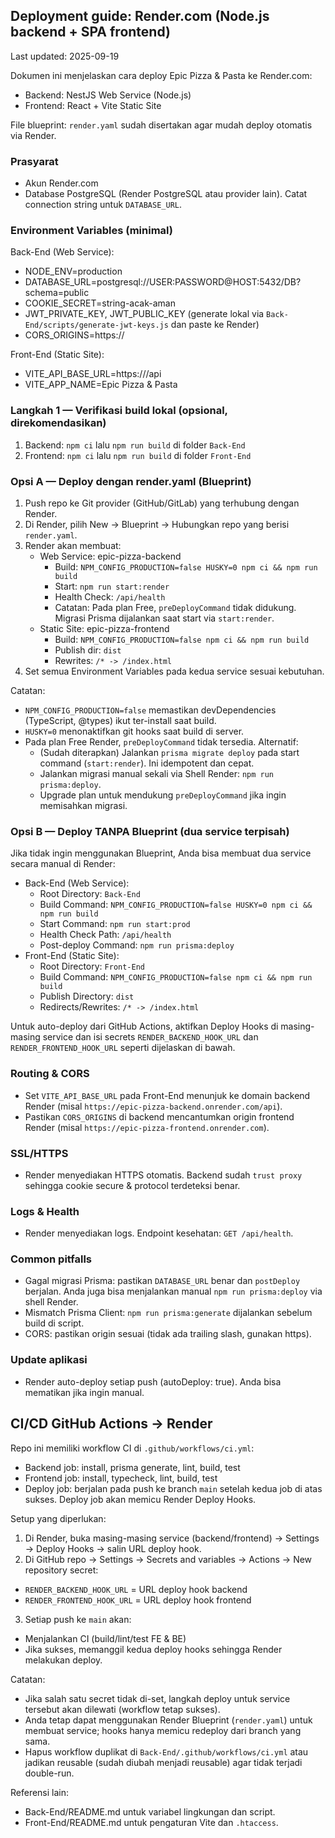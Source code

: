 ## Deployment guide: Render.com (Node.js backend + SPA frontend)

Last updated: 2025-09-19

Dokumen ini menjelaskan cara deploy Epic Pizza & Pasta ke Render.com:
- Backend: NestJS Web Service (Node.js)
- Frontend: React + Vite Static Site

File blueprint: `render.yaml` sudah disertakan agar mudah deploy otomatis via Render.

### Prasyarat
- Akun Render.com
- Database PostgreSQL (Render PostgreSQL atau provider lain). Catat connection string untuk `DATABASE_URL`.

### Environment Variables (minimal)
Back-End (Web Service):
- NODE_ENV=production
- DATABASE_URL=postgresql://USER:PASSWORD@HOST:5432/DB?schema=public
- COOKIE_SECRET=string-acak-aman
- JWT_PRIVATE_KEY, JWT_PUBLIC_KEY (generate lokal via `Back-End/scripts/generate-jwt-keys.js` dan paste ke Render)
- CORS_ORIGINS=https://<frontend-domain-render>

Front-End (Static Site):
- VITE_API_BASE_URL=https://<backend-domain-render>/api
- VITE_APP_NAME=Epic Pizza & Pasta

### Langkah 1 — Verifikasi build lokal (opsional, direkomendasikan)
1. Backend: `npm ci` lalu `npm run build` di folder `Back-End`
2. Frontend: `npm ci` lalu `npm run build` di folder `Front-End`

### Opsi A — Deploy dengan render.yaml (Blueprint)
1. Push repo ke Git provider (GitHub/GitLab) yang terhubung dengan Render.
2. Di Render, pilih New → Blueprint → Hubungkan repo yang berisi `render.yaml`.
3. Render akan membuat:
   - Web Service: epic-pizza-backend
     - Build: `NPM_CONFIG_PRODUCTION=false HUSKY=0 npm ci && npm run build`
     - Start: `npm run start:render`
     - Health Check: `/api/health`
     - Catatan: Pada plan Free, `preDeployCommand` tidak didukung. Migrasi Prisma dijalankan saat start via `start:render`.
   - Static Site: epic-pizza-frontend
     - Build: `NPM_CONFIG_PRODUCTION=false npm ci && npm run build`
     - Publish dir: `dist`
     - Rewrites: `/* -> /index.html`
4. Set semua Environment Variables pada kedua service sesuai kebutuhan.

Catatan:
- `NPM_CONFIG_PRODUCTION=false` memastikan devDependencies (TypeScript, @types) ikut ter-install saat build.
- `HUSKY=0` menonaktifkan git hooks saat build di server.
- Pada plan Free Render, `preDeployCommand` tidak tersedia. Alternatif:
  - (Sudah diterapkan) Jalankan `prisma migrate deploy` pada start command (`start:render`). Ini idempotent dan cepat.
  - Jalankan migrasi manual sekali via Shell Render: `npm run prisma:deploy`.
  - Upgrade plan untuk mendukung `preDeployCommand` jika ingin memisahkan migrasi.

### Opsi B — Deploy TANPA Blueprint (dua service terpisah)
Jika tidak ingin menggunakan Blueprint, Anda bisa membuat dua service secara manual di Render:
- Back-End (Web Service):
  - Root Directory: `Back-End`
  - Build Command: `NPM_CONFIG_PRODUCTION=false HUSKY=0 npm ci && npm run build`
  - Start Command: `npm run start:prod`
  - Health Check Path: `/api/health`
  - Post-deploy Command: `npm run prisma:deploy`
- Front-End (Static Site):
  - Root Directory: `Front-End`
  - Build Command: `NPM_CONFIG_PRODUCTION=false npm ci && npm run build`
  - Publish Directory: `dist`
  - Redirects/Rewrites: `/* -> /index.html`

Untuk auto-deploy dari GitHub Actions, aktifkan Deploy Hooks di masing-masing service dan isi secrets `RENDER_BACKEND_HOOK_URL` dan `RENDER_FRONTEND_HOOK_URL` seperti dijelaskan di bawah.

### Routing & CORS
- Set `VITE_API_BASE_URL` pada Front-End menunjuk ke domain backend Render (misal `https://epic-pizza-backend.onrender.com/api`).
- Pastikan `CORS_ORIGINS` di backend mencantumkan origin frontend Render (misal `https://epic-pizza-frontend.onrender.com`).

### SSL/HTTPS
- Render menyediakan HTTPS otomatis. Backend sudah `trust proxy` sehingga cookie secure & protocol terdeteksi benar.

### Logs & Health
- Render menyediakan logs. Endpoint kesehatan: `GET /api/health`.

### Common pitfalls
- Gagal migrasi Prisma: pastikan `DATABASE_URL` benar dan `postDeploy` berjalan. Anda juga bisa menjalankan manual `npm run prisma:deploy` via shell Render.
- Mismatch Prisma Client: `npm run prisma:generate` dijalankan sebelum build di script.
- CORS: pastikan origin sesuai (tidak ada trailing slash, gunakan https).

### Update aplikasi
- Render auto-deploy setiap push (autoDeploy: true). Anda bisa mematikan jika ingin manual.

## CI/CD GitHub Actions → Render

Repo ini memiliki workflow CI di `.github/workflows/ci.yml`:
- Backend job: install, prisma generate, lint, build, test
- Frontend job: install, typecheck, lint, build, test
- Deploy job: berjalan pada push ke branch `main` setelah kedua job di atas sukses. Deploy job akan memicu Render Deploy Hooks.

Setup yang diperlukan:
1. Di Render, buka masing-masing service (backend/frontend) → Settings → Deploy Hooks → salin URL deploy hook.
2. Di GitHub repo → Settings → Secrets and variables → Actions → New repository secret:
  - `RENDER_BACKEND_HOOK_URL` = URL deploy hook backend
  - `RENDER_FRONTEND_HOOK_URL` = URL deploy hook frontend
3. Setiap push ke `main` akan:
  - Menjalankan CI (build/lint/test FE & BE)
  - Jika sukses, memanggil kedua deploy hooks sehingga Render melakukan deploy.

Catatan:
- Jika salah satu secret tidak di-set, langkah deploy untuk service tersebut akan dilewati (workflow tetap sukses).
- Anda tetap dapat menggunakan Render Blueprint (`render.yaml`) untuk membuat service; hooks hanya memicu redeploy dari branch yang sama.
 - Hapus workflow duplikat di `Back-End/.github/workflows/ci.yml` atau jadikan reusable (sudah diubah menjadi reusable) agar tidak terjadi double-run.

Referensi lain:
- Back-End/README.md untuk variabel lingkungan dan script.
- Front-End/README.md untuk pengaturan Vite dan `.htaccess`.

